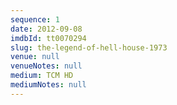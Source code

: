 ```yaml
---
sequence: 1
date: 2012-09-08
imdbId: tt0070294
slug: the-legend-of-hell-house-1973
venue: null
venueNotes: null
medium: TCM HD
mediumNotes: null
---
```


